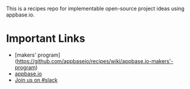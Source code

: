 This is a recipes repo for implementable open-source project ideas using appbase.io.

# Important Links

* [makers' program] (https://github.com/appbaseio/recipes/wiki/appbase.io-makers'-program)
* [appbase.io](https://appbase.io)
* [Join us on #slack](https://slack.appbase.io)
